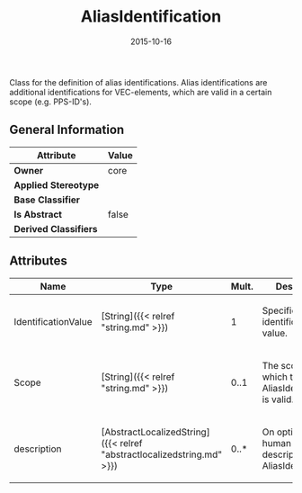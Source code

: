 ﻿---
title: AliasIdentification
toc: false
type: specs
date: "2015-10-16"
draft: false
specification: VEC
version: 1.1.2
documentType: "Recommendation"
elementType: Class
classes:
  - AliasIdentification
menu_name: vec-1.1.2
---
<p> Class for the definition of alias identifications. Alias identifications are additional identifications for VEC-elements, which are valid in a certain scope (e.g. PPS-ID's).      </p>

## General Information

| Attribute               | Value |
|-------------------------|-------|
| **Owner**               | core |
| **Applied Stereotype**  |   |
| **Base Classifier**     |   |
| **Is Abstract**         | false |
| **Derived Classifiers** |   |

## Attributes
|  Name  |  Type  |  Mult.  |  Description  |  Owning Classifier  |
|--------|--------|---------|---------------|--------------|
|IdentificationValue | [String]({{< relref "string.md" >}}) | 1 | <p>Specifies the identification value.  </p> | [AliasIdentification]({{< relref "aliasidentification.md" >}}) |
|Scope | [String]({{< relref "string.md" >}}) | 0..1 | <p>The scope in which the AliasIdentification is valid.  </p> | [AliasIdentification]({{< relref "aliasidentification.md" >}}) |
|description | [AbstractLocalizedString]({{< relref "abstractlocalizedstring.md" >}}) | 0..* | <p>On optional human readable description of the AliasIdentification.  </p> | [AliasIdentification]({{< relref "aliasidentification.md" >}}) |

